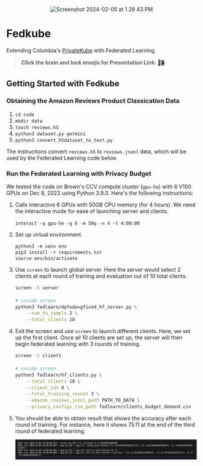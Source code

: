 <p align="center">
    <img width="620" alt="Screenshot 2024-02-05 at 1 29 43 PM" src="https://github.com/Mike-Do/fedkube/assets/24444124/8b550f2e-09ed-4e29-974d-50da8062df69">
</p>


# Fedkube

Extending Columbia's [PrivateKube](https://github.com/columbia/PrivateKube) with Federated Learning.

> **Click the brain and lock emojis for Presentation Link: [🧠🔒](https://www.canva.com/design/DAF13GlF3q4/4UoCB074ejB5735HfmL7mw/view?utm_content=DAF13GlF3q4&utm_campaign=designshare&utm_medium=link&utm_source=editor)**

## Getting Started with Fedkube

### Obtaining the Amazon Reviews Product Classication Data

1. `cd code`
2. `mkdir data`
3. `touch reviews.h5`
4. `python3 dataset.py getmini`
5. `python3 convert_h5dataset_to_text.py`

The instructions convert `reviews.h5` to `reviews.jsonl` data, which will be used by the Federated Learning code below.

### Run the Federated Learning with Privacy Budget

We tested the code on Brown's CCV compute cluster (`gpu-he`) with 6 V100 GPUs on Dec 8, 2023 using Python 3.9.0. Here's the following instructions:

1. Calls interactive 6 GPUs with 50GB CPU memory (for 4 hours). We need the interactive mode for ease of launching server and clients.

    `interact -q gpu-he -g 6 -m 50g -n 4 -t 4:00:00` 

2. Set up virtual environment. 

    ```
    python3 -m venv env
    pip3 install -r requirements.txt
    source env/bin/activate
    ```

3. Use `screen` to launch global server. Here the server would select 2 clients at each round of training and evaluation out of 10 total clients.

    ```bash
    screen -S server

    # inside screen
    python3 fedlearn/dpfedavgfixed_hf_server.py \
        --num_to_sample 2 \
        --total_clients 10
    ```

4. Exit the screen and use `screen` to launch different clients. Here, we set up the first client. Once all 10 clients are set up, the server will then begin federated learning with 3 rounds of training.

    ```bash
    screen -S client1

    # inside screen
    python3 fedlearn/hf_clients.py \
        --total_clients 10 \
        --client_idx 0 \
        --total_training_rounds 3 \
        --amazon_reviews_jsonl_path PATH_TO_DATA \
        --privacy_configs_csv_path fedlearn/clients_budget_demand.csv
    ```

5. You should be able to obtain result that shows the accuracy after each round of training. For instance, here it shows 75.11 at the end of the third round of federated learning.

    ![Example result](fedlearn/example_result.png)
